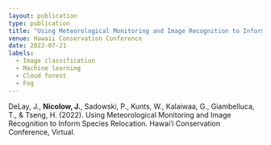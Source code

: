 ```yaml
---
layout: publication
type: publication
title: "Using Meteorological Monitoring and Image Recognition to Inform Species Relocation"
venue: Hawaii Conservation Conference
date: 2022-07-21
labels:
  - Image classification
  - Machine learning
  - Cloud forest
  - Fog
---
```



DeLay, J., **Nicolow, J.**, Sadowski, P., Kunts, W., Kalaiwaa, G., Giambelluca, T., & Tseng, H. (2022). Using Meteorological Monitoring and Image Recognition to Inform Species Relocation. Hawai‘i Conservation Conference, Virtual.
